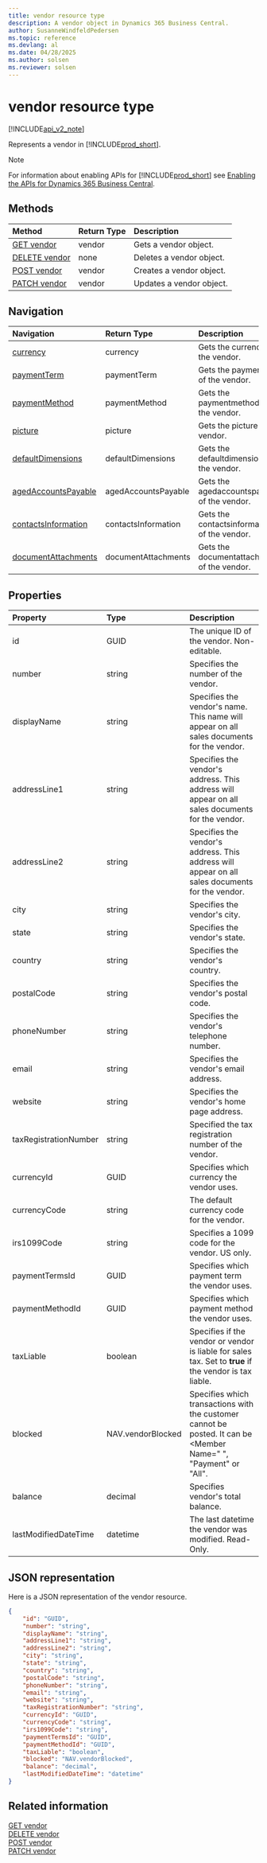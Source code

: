 ```yaml
---
title: vendor resource type  
description: A vendor object in Dynamics 365 Business Central.
author: SusanneWindfeldPedersen
ms.topic: reference
ms.devlang: al
ms.date: 04/28/2025
ms.author: solsen
ms.reviewer: solsen
---
```


# vendor resource type

[!INCLUDE[api_v2_note](../../../includes/api_v2_note.md)]

<!-- START>DO_NOT_EDIT -->
<!-- IMPORTANT:Do not edit any of the content between here and the END>DO_NOT_EDIT. -->
Represents a vendor in [!INCLUDE[prod_short](../../../includes/prod_short.md)].

> [!NOTE]
> For information about enabling APIs for [!INCLUDE[prod_short](../../../includes/prod_short.md)] see [Enabling the APIs for Dynamics 365 Business Central](../enabling-apis-for-dynamics-nav.md).

## Methods

| Method | Return Type|Description |
|:--------------------|:-----------|:-------------------------|
|[GET vendor](../api/dynamics_vendor_get.md)|vendor|Gets a vendor object.|
|[DELETE vendor](../api/dynamics_vendor_delete.md)|none|Deletes a vendor object.|
|[POST vendor](../api/dynamics_vendor_create.md)|vendor|Creates a vendor object.|
|[PATCH vendor](../api/dynamics_vendor_update.md)|vendor|Updates a vendor object.|


## Navigation

| Navigation |Return Type| Description |
|:----------|:----------|:-----------------|
|[currency](dynamics_currency.md)|currency |Gets the currency of the vendor.|
|[paymentTerm](dynamics_paymentterm.md)|paymentTerm |Gets the paymentterm of the vendor.|
|[paymentMethod](dynamics_paymentmethod.md)|paymentMethod |Gets the paymentmethod of the vendor.|
|[picture](dynamics_picture.md)|picture |Gets the picture of the vendor.|
|[defaultDimensions](dynamics_defaultdimension.md)|defaultDimensions |Gets the defaultdimensions of the vendor.|
|[agedAccountsPayable](dynamics_agedaccountspayable.md)|agedAccountsPayable |Gets the agedaccountspayable of the vendor.|
|[contactsInformation](dynamics_contactinformation.md)|contactsInformation |Gets the contactsinformation of the vendor.|
|[documentAttachments](dynamics_documentattachment.md)|documentAttachments |Gets the documentattachments of the vendor.|

## Properties

| Property           | Type   |Description     |
|:-------------------|:-------|:---------------|
|id|GUID|The unique ID of the vendor. Non-editable.|
|number|string|Specifies the number of the vendor.|
|displayName|string|Specifies the vendor's name. This name will appear on all sales documents for the vendor.|
|addressLine1|string|Specifies the vendor's address. This address will appear on all sales documents for the vendor.|
|addressLine2|string|Specifies the vendor's address. This address will appear on all sales documents for the vendor.|
|city|string|Specifies the vendor's city.|
|state|string|Specifies the vendor's state.|
|country|string|Specifies the vendor's country.|
|postalCode|string|Specifies the vendor's postal code.|
|phoneNumber|string|Specifies the vendor's telephone number.|
|email|string|Specifies the vendor's email address.|
|website|string|Specifies the vendor's home page address.|
|taxRegistrationNumber|string|Specified the tax registration number of the vendor.|
|currencyId|GUID|Specifies which currency the vendor uses.|
|currencyCode|string|The default currency code for the vendor.|
|irs1099Code|string|Specifies a 1099 code for the vendor. US only.|
|paymentTermsId|GUID|Specifies which payment term the vendor uses.|
|paymentMethodId|GUID|Specifies which payment method the vendor uses.|
|taxLiable|boolean|Specifies if the vendor or vendor is liable for sales tax. Set to **true** if the vendor is tax liable.|
|blocked|NAV.vendorBlocked|Specifies which transactions with the customer cannot be posted. It can be <Member Name=" ", "Payment" or "All".|
|balance|decimal|Specifies vendor's total balance.|
|lastModifiedDateTime|datetime|The last datetime the vendor was modified. Read-Only.|

## JSON representation

Here is a JSON representation of the vendor resource.


```json
{
    "id": "GUID",
    "number": "string",
    "displayName": "string",
    "addressLine1": "string",
    "addressLine2": "string",
    "city": "string",
    "state": "string",
    "country": "string",
    "postalCode": "string",
    "phoneNumber": "string",
    "email": "string",
    "website": "string",
    "taxRegistrationNumber": "string",
    "currencyId": "GUID",
    "currencyCode": "string",
    "irs1099Code": "string",
    "paymentTermsId": "GUID",
    "paymentMethodId": "GUID",
    "taxLiable": "boolean",
    "blocked": "NAV.vendorBlocked",
    "balance": "decimal",
    "lastModifiedDateTime": "datetime"
}
```
<!-- IMPORTANT: END>DO_NOT_EDIT -->



## Related information
[GET vendor](../api/dynamics_vendor_Get.md)  
[DELETE vendor](../api/dynamics_vendor_Delete.md)  
[POST vendor](../api/dynamics_vendor_Create.md)  
[PATCH vendor](../api/dynamics_vendor_Update.md)
